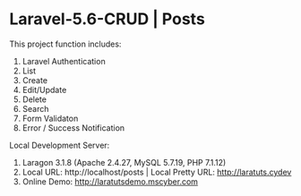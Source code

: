 # Laravel-5.6-CRUD | Posts

This project function includes:
1. Laravel Authentication
2. List
3. Create
4. Edit/Update
5. Delete
5. Search
6. Form Validaton
7. Error / Success Notification

Local Development Server:
1. Laragon 3.1.8 (Apache 2.4.27, MySQL 5.7.19, PHP 7.1.12)
2. Local URL: http://localhost/posts | Local Pretty URL: http://laratuts.cydev
3. Online Demo: http://laratutsdemo.mscyber.com
